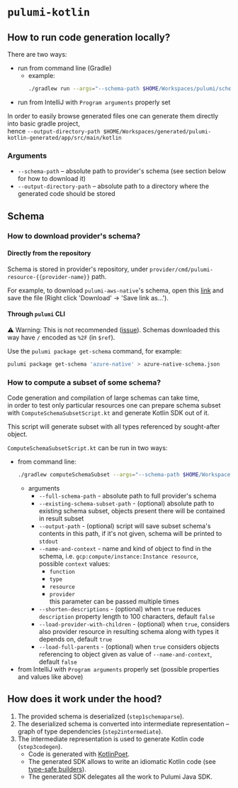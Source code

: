 # `pulumi-kotlin`

## How to run code generation locally?

There are two ways:

* run from command line (Gradle)
  * example:
    ```bash
    ./gradlew run --args="--schema-path $HOME/Workspaces/pulumi/schemas/gcp-classic_6.4.0.json --output-directory-path $HOME/Workspaces/generated/pulumi-kotlin-generated/app/src/main/kotlin"
    ```
* run from IntelliJ with `Program arguments` properly set

In order to easily browse generated files one can generate them directly into basic gradle project,  
hence `--output-directory-path $HOME/Workspaces/generated/pulumi-kotlin-generated/app/src/main/kotlin`

### Arguments

* `--schema-path` – absolute path to provider's schema (see section below for how to download it)
* `--output-directory-path` – absolute path to a directory where the generated code should be stored

## Schema

### How to download provider's schema?

#### Directly from the repository

Schema is stored in provider's repository, under `provider/cmd/pulumi-resource-{{provider-name}}` path.

For example, to download `pulumi-aws-native`'s schema, open this [link][pulumi-aws-native-schema-link]
and save the file (Right click 'Download' -> 'Save link as...').

#### Through `pulumi` CLI

⚠️ Warning: This is not recommended ([issue][slash-encoding-issue]). Schemas downloaded this way have `/` encoded
as `%2F` (in `$ref`).

Use the `pulumi package get-schema` command, for example:

```sh
pulumi package get-schema 'azure-native' > azure-native-schema.json
```

### How to compute a subset of some schema?

Code generation and compilation of large schemas can take time,  
in order to test only particular resources one can prepare schema subset with `ComputeSchemaSubsetScript.kt`
and generate Kotlin SDK out of it.  

This script will generate subset with all types referenced by sought-after object.

`ComputeSchemaSubsetScript.kt` can be run in two ways:
* from command line:
  ```bash
  ./gradlew computeSchemaSubset --args="--schema-path $HOME/Workspaces/pulumi/schemas/gcp-classic_6.4.0.json --name gcp:compute/instance:Instance --context resource --output-path $HOME/Workspaces/pulumi/schemas/gcp-classic_6.4.0_instance.json"
  ```
  * arguments
    * `--full-schema-path` - absolute path to full provider's schema
    * `--existing-schema-subset-path` - (optional) absolute path to existing schema subset, objects present there will be contained in result subset
    * `--output-path` - (optional) script will save subset schema's contents in this path, if it's not given, schema will be printed to `stdout`
    * `--name-and-context` - name and kind of object to find in the schema, i.e. `gcp:compute/instance:Instance resource`,  
      possible `context` values:
      * `function`
      * `type`
      * `resource`
      * `provider`  
      this parameter can be passed multiple times
    * `--shorten-descriptions` - (optional) when `true` reduces `description` property length to 100 characters, default `false`
    * `--load-provider-with-children` - (optional) when `true`, considers also provider resource in resulting schema along with types it depends on, default `true`
    * `--load-full-parents` - (optional) when `true` considers objects referencing to object given as value of `--name-and-context`, default `false`
* from IntelliJ with `Program arguments` properly set (possible properties and values like above)

## How does it work under the hood?

1. The provided schema is deserialized (`step1schemaparse`).
2. The deserialized schema is converted into intermediate representation – graph of type
   dependencies (`step2intermediate`).
3. The intermediate representation is used to generate Kotlin code (`step3codegen`).
    * Code is generated with [KotlinPoet][kotlin-poet].
    * The generated SDK allows to write an idiomatic Kotlin code
      (see [type-safe builders][type-safe-builders]).
    * The generated SDK delegates all the work to Pulumi Java SDK.

[pulumi-aws-native-schema-link]: https://github.com/pulumi/pulumi-aws-native/raw/master/provider/cmd/pulumi-resource-aws-native/schema.json
[slash-encoding-issue]: https://github.com/VirtuslabRnD/pulumi-kotlin/issues/87

[kotlin-poet]: https://github.com/square/kotlinpoet
[type-safe-builders]: https://kotlinlang.org/docs/type-safe-builders.html